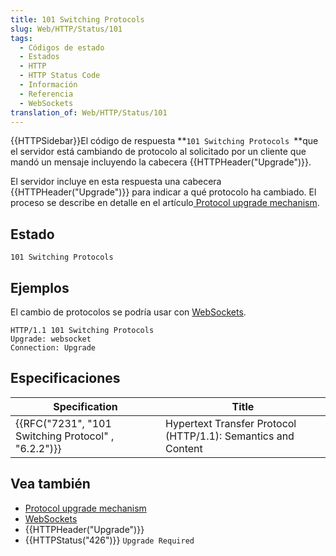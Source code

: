 ```yaml
---
title: 101 Switching Protocols
slug: Web/HTTP/Status/101
tags:
  - Códigos de estado
  - Estados
  - HTTP
  - HTTP Status Code
  - Información
  - Referencia
  - WebSockets
translation_of: Web/HTTP/Status/101
---
```

{{HTTPSidebar}}El código de respuesta **`101 Switching Protocols `**que el servidor está cambiando de protocolo al solicitado por un cliente que mandó un mensaje incluyendo la cabecera {{HTTPHeader("Upgrade")}}.

El servidor incluye en esta respuesta una cabecera {{HTTPHeader("Upgrade")}} para indicar a qué protocolo ha cambiado. El proceso se describe en detalle en el artículo[ Protocol upgrade mechanism](/es/docs/Web/HTTP/Protocol_upgrade_mechanism).

## Estado

    101 Switching Protocols

## Ejemplos

El cambio de protocolos se podría usar con [WebSockets](/es/docs/Web/API/WebSockets_API).

    HTTP/1.1 101 Switching Protocols
    Upgrade: websocket
    Connection: Upgrade

## Especificaciones

| Specification                                                        | Title                                                         |
| -------------------------------------------------------------------- | ------------------------------------------------------------- |
| {{RFC("7231", "101 Switching Protocol" , "6.2.2")}} | Hypertext Transfer Protocol (HTTP/1.1): Semantics and Content |

## Vea también

- [Protocol upgrade mechanism](/es/docs/Web/HTTP/Protocol_upgrade_mechanism)
- [WebSockets](/es/docs/Web/API/WebSockets_API)
- {{HTTPHeader("Upgrade")}}
- {{HTTPStatus("426")}} `Upgrade Required`
